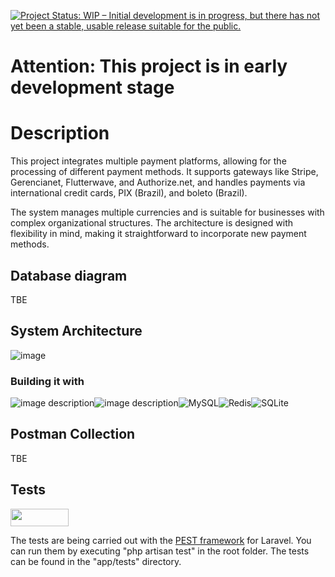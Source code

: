 [![Project Status: WIP – Initial development is in progress, but there has not yet been a stable, usable release suitable for the public.](https://www.repostatus.org/badges/latest/wip.svg)](https://www.repostatus.org/#wip)

# Attention: This project is in early development stage

# Description

This project integrates multiple payment platforms, allowing for the processing of different payment methods. It supports gateways like Stripe, Gerencianet, Flutterwave, and Authorize.net, and handles payments via international credit cards, PIX (Brazil), and boleto (Brazil). 

The system manages multiple currencies and is suitable for businesses with complex organizational structures. The architecture is designed with flexibility in mind, making it straightforward to incorporate new payment methods. 

## Database diagram
TBE

## System Architecture
![image](https://github.com/CaioMatInt/payment_challenge/assets/40992883/3ba42426-2e5c-4b7e-9f67-66550e457b20)

### Building it with

![image description](https://img.shields.io/badge/PHP-777BB4?style=for-the-badge&logo=php&logoColor=white)![image description](https://img.shields.io/badge/Laravel-FF2D20?style=for-the-badge&logo=laravel&logoColor=white)![MySQL](https://img.shields.io/badge/mysql-4479A1.svg?style=for-the-badge&logo=mysql&logoColor=white)![Redis](https://img.shields.io/badge/redis-%23DD0031.svg?style=for-the-badge&logo=redis&logoColor=white)![SQLite](https://img.shields.io/badge/sqlite-%2307405e.svg?style=for-the-badge&logo=sqlite&logoColor=white)

## Postman Collection
TBE

## Tests 
<img src="https://pestphp.com/www/assets/logo.svg" width="92.5" height="28">

The tests are being carried out with the [PEST framework](https://pestphp.com/) for Laravel. You can run them by executing "php artisan test" in the root folder. The tests can be found in the "app/tests" directory.
